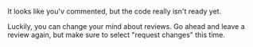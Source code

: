 It looks like you'v commented, but the code really isn't ready yet.

Luckily, you can change your mind about reviews. Go ahead and leave a review again, but make sure to select "request changes" this time.
